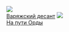 ![](/books/sf_history/Андрей%20Горюнов/Варяжский%20десант.jpg)  
[Варяжский десант](/books/sf_history/Андрей%20Горюнов/Варяжский%20десант)
![](/books/sf_history/Андрей%20Горюнов/На%20пути%20Орды.jpg)  
[На пути Орды](/books/sf_history/Андрей%20Горюнов/На%20пути%20Орды)